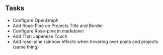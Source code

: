 ## Tasks

-   Configure OpenGraph
-   Add Rose-Pine on Projects Title and Border
-   Configure Rose-pine in markdown
-   Add That Japanese Touch
-   Add rose-pine rainbow effects when hovering over posts and projects (same thing)
